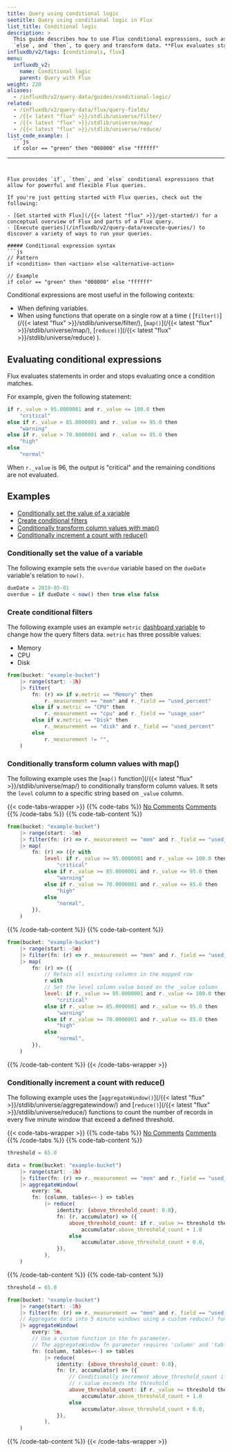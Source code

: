 ```yaml
---
title: Query using conditional logic
seotitle: Query using conditional logic in Flux
list_title: Conditional logic
description: >
  This guide describes how to use Flux conditional expressions, such as `if`,
  `else`, and `then`, to query and transform data. **Flux evaluates statements from left to right and stops evaluating once a condition matches.**
influxdb/v2/tags: [conditionals, flux]
menu:
  influxdb_v2:
    name: Conditional logic
    parent: Query with Flux
weight: 220
aliases:
  - /influxdb/v2/query-data/guides/conditional-logic/
related:
  - /influxdb/v2/query-data/flux/query-fields/
  - /{{< latest "flux" >}}/stdlib/universe/filter/
  - /{{< latest "flux" >}}/stdlib/universe/map/
  - /{{< latest "flux" >}}/stdlib/universe/reduce/
list_code_example: |
  ```js
  if color == "green" then "008000" else "ffffff"
  ```
---
```


Flux provides `if`, `then`, and `else` conditional expressions that allow for powerful and flexible Flux queries.

If you're just getting started with Flux queries, check out the following:

- [Get started with Flux](/{{< latest "flux" >}}/get-started/) for a conceptual overview of Flux and parts of a Flux query.
- [Execute queries](/influxdb/v2/query-data/execute-queries/) to discover a variety of ways to run your queries.

##### Conditional expression syntax
```js
// Pattern
if <condition> then <action> else <alternative-action>

// Example
if color == "green" then "008000" else "ffffff"
```

Conditional expressions are most useful in the following contexts:

- When defining variables.
- When using functions that operate on a single row at a time (
  [`filter()`](/{{< latest "flux" >}}/stdlib/universe/filter/),
  [`map()`](/{{< latest "flux" >}}/stdlib/universe/map/),
  [`reduce()`](/{{< latest "flux" >}}/stdlib/universe/reduce) ).

## Evaluating conditional expressions

Flux evaluates statements in order and stops evaluating once a condition matches.

For example, given the following statement:

```js
if r._value > 95.0000001 and r._value <= 100.0 then
    "critical"
else if r._value > 85.0000001 and r._value <= 95.0 then
    "warning"
else if r._value > 70.0000001 and r._value <= 85.0 then
    "high"
else
    "normal"
```

When `r._value` is 96, the output is "critical" and the remaining conditions are not evaluated.

## Examples

- [Conditionally set the value of a variable](#conditionally-set-the-value-of-a-variable)
- [Create conditional filters](#create-conditional-filters)
- [Conditionally transform column values with map()](#conditionally-transform-column-values-with-map)
- [Conditionally increment a count with reduce()](#conditionally-increment-a-count-with-reduce)

### Conditionally set the value of a variable
The following example sets the `overdue` variable based on the
`dueDate` variable's relation to `now()`.

```js
dueDate = 2019-05-01
overdue = if dueDate < now() then true else false
```

### Create conditional filters
The following example uses an example `metric` [dashboard variable](/influxdb/v2/visualize-data/variables/)
to change how the query filters data.
`metric` has three possible values:

- Memory
- CPU
- Disk

```js
from(bucket: "example-bucket")
    |> range(start: -1h)
    |> filter(
        fn: (r) => if v.metric == "Memory" then
            r._measurement == "mem" and r._field == "used_percent"
        else if v.metric == "CPU" then
            r._measurement == "cpu" and r._field == "usage_user"
        else if v.metric == "Disk" then
            r._measurement == "disk" and r._field == "used_percent"
        else
            r._measurement != "",
    )
```


### Conditionally transform column values with map()
The following example uses the [`map()` function](/{{< latest "flux" >}}/stdlib/universe/map/)
to conditionally transform column values.
It sets the `level` column to a specific string based on `_value` column.

{{< code-tabs-wrapper >}}
{{% code-tabs %}}
[No Comments](#)
[Comments](#)
{{% /code-tabs %}}
{{% code-tab-content %}}
```js
from(bucket: "example-bucket")
    |> range(start: -5m)
    |> filter(fn: (r) => r._measurement == "mem" and r._field == "used_percent")
    |> map(
        fn: (r) => ({r with
            level: if r._value >= 95.0000001 and r._value <= 100.0 then
                "critical"
            else if r._value >= 85.0000001 and r._value <= 95.0 then
                "warning"
            else if r._value >= 70.0000001 and r._value <= 85.0 then
                "high"
            else
                "normal",
        }),
    )
```
{{% /code-tab-content %}}
{{% code-tab-content %}}
```js
from(bucket: "example-bucket")
    |> range(start: -5m)
    |> filter(fn: (r) => r._measurement == "mem" and r._field == "used_percent")
    |> map(
        fn: (r) => ({
            // Retain all existing columns in the mapped row
            r with
            // Set the level column value based on the _value column
            level: if r._value >= 95.0000001 and r._value <= 100.0 then
                "critical"
            else if r._value >= 85.0000001 and r._value <= 95.0 then
                "warning"
            else if r._value >= 70.0000001 and r._value <= 85.0 then
                "high"
            else
                "normal",
        }),
    )
```

{{% /code-tab-content %}}
{{< /code-tabs-wrapper >}}

### Conditionally increment a count with reduce()
The following example uses the [`aggregateWindow()`](/{{< latest "flux" >}}/stdlib/universe/aggregatewindow/)
and [`reduce()`](/{{< latest "flux" >}}/stdlib/universe/reduce/)
functions to count the number of records in every five minute window that exceed a defined threshold.

{{< code-tabs-wrapper >}}
{{% code-tabs %}}
[No Comments](#)
[Comments](#)
{{% /code-tabs %}}
{{% code-tab-content %}}
```js
threshold = 65.0

data = from(bucket: "example-bucket")
    |> range(start: -1h)
    |> filter(fn: (r) => r._measurement == "mem" and r._field == "used_percent")
    |> aggregateWindow(
        every: 5m,
        fn: (column, tables=<-) => tables
            |> reduce(
                identity: {above_threshold_count: 0.0},
                fn: (r, accumulator) => ({
                    above_threshold_count: if r._value >= threshold then
                        accumulator.above_threshold_count + 1.0
                    else
                        accumulator.above_threshold_count + 0.0,
                }),
            ),
    )
```
{{% /code-tab-content %}}
{{% code-tab-content %}}
```js
threshold = 65.0

from(bucket: "example-bucket")
    |> range(start: -1h)
    |> filter(fn: (r) => r._measurement == "mem" and r._field == "used_percent")
    // Aggregate data into 5 minute windows using a custom reduce() function
    |> aggregateWindow(
        every: 5m,
        // Use a custom function in the fn parameter.
        // The aggregateWindow fn parameter requires 'column' and 'tables' parameters.
        fn: (column, tables=<-) => tables
            |> reduce(
                identity: {above_threshold_count: 0.0},
                fn: (r, accumulator) => ({
                    // Conditionally increment above_threshold_count if
                    // r.value exceeds the threshold
                    above_threshold_count: if r._value >= threshold then
                        accumulator.above_threshold_count + 1.0
                    else
                        accumulator.above_threshold_count + 0.0,
                }),
            ),
    )
```
{{% /code-tab-content %}}
{{< /code-tabs-wrapper >}}
